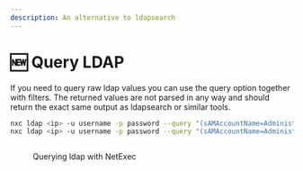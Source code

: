 ```yaml
---
description: An alternative to ldapsearch
---
```


# 🆕 Query LDAP

If you need to query raw ldap values you can use the query option together with filters. The returned values are not parsed in any way and should return the exact same output as ldapsearch or similar tools.

```bash
nxc ldap <ip> -u username -p password --query "(sAMAccountName=Administrator)" ""
nxc ldap <ip> -u username -p password --query "(sAMAccountName=Administrator)" "sAMAccountName objectClass pwdLastSet"
```

<figure><img src="../.gitbook/assets/image (2).png" alt=""><figcaption><p>Querying ldap with NetExec</p></figcaption></figure>
